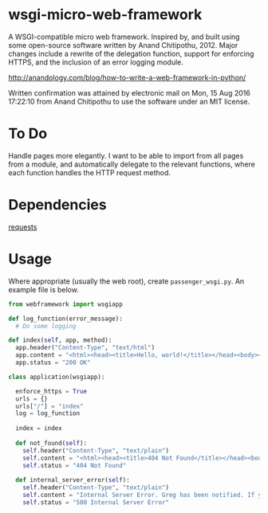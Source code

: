 # wsgi-micro-web-framework
A WSGI-compatible micro web framework. Inspired by, and built using some open-source software written by Anand Chitipothu, 2012. Major changes include a rewrite of the delegation function, support for enforcing HTTPS, and the inclusion of an error logging module.

http://anandology.com/blog/how-to-write-a-web-framework-in-python/

Written confirmation was attained by electronic mail on Mon, 15 Aug 2016 17:22:10 from Anand Chitipothu to use the software under an MIT license.

# To Do
Handle pages more elegantly. I want to be able to import from all pages from a module, and automatically delegate to the relevant functions, where each function handles the HTTP request method.

# Dependencies
[requests](https://github.com/kennethreitz/requests)

# Usage
Where appropriate (usually the web root), create `passenger_wsgi.py`. An example file is below.

```python
from webframework import wsgiapp

def log_function(error_message):
  # Do some logging

def index(self, app, method):
  app.header("Content-Type", "text/html")
  app.content = "<html><head><title>Hello, world!</title></head><body><h1>Hello, world!</h1></body></html>"
  app.status = "200 OK"

class application(wsgiapp):

  enforce_https = True
  urls = {}
  urls["/"] = "index"
  log = log_function
	
  index = index
	
  def not_found(self):
    self.header("Content-Type", "text/plain")
    self.content = "<html><head><title>404 Not Found</title></head><body><h1>Uh oh!</h1><h2>You're lost!</h2></body></html>"
    self.status = "404 Not Found"
		
  def internal_server_error(self):
    self.header("Content-Type", "text/plain")
    self.content = "Internal Server Error. Greg has been notified. If you have the time, please send him an email saying what happened at developer@gregbrimble.com. Thanks!"
    self.status = "500 Internal Server Error"
```
